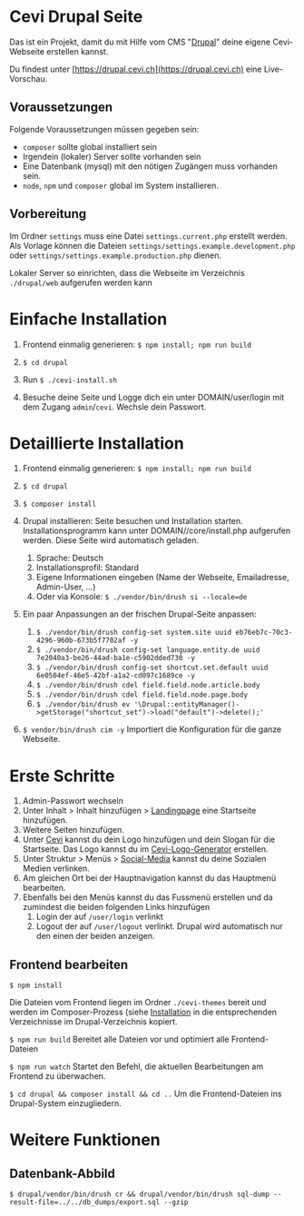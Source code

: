 # Cevi Drupal Seite

Das ist ein Projekt, damit du mit Hilfe vom CMS "[Drupal](https://drupal.org)" deine eigene Cevi-Webseite erstellen kannst.

Du findest unter [https://drupal.cevi.ch](https://drupal.cevi.ch) eine Live-Vorschau.

## Voraussetzungen

Folgende Voraussetzungen müssen gegeben sein:

- `composer` sollte global installiert sein
- Irgendein (lokaler) Server sollte vorhanden sein
- Eine Datenbank (mysql) mit den nötigen Zugängen muss vorhanden sein.
- `node`, `npm` und `composer` global im System installieren.

## Vorbereitung

Im Ordner `settings` muss eine Datei `settings.current.php` erstellt werden. Als Vorlage können die Dateien
`settings/settings.example.development.php` oder
`settings/settings.example.production.php`
dienen.

Lokaler Server so einrichten, dass die Webseite im Verzeichnis `./drupal/web` aufgerufen werden kann

# <a name="installation">Einfache Installation</a>

1) Frontend einmalig generieren: `$ npm install; npm run build`

1) `$ cd drupal`

1) Run `$ ./cevi-install.sh`
1) Besuche deine Seite und Logge dich ein unter DOMAIN/user/login mit dem Zugang `admin`/`cevi`. Wechsle dein Passwort.

# Detaillierte Installation

1) Frontend einmalig generieren: `$ npm install; npm run build`

1) `$ cd drupal`

1) `$ composer install`

1) Drupal installieren: Seite besuchen und Installation starten.
Installationsprogramm kann unter DOMAIN//core/install.php aufgerufen werden. Diese Seite wird automatisch geladen.
   
   1) Sprache: Deutsch
   1) Installationsprofil: Standard
   1) Eigene Informationen eingeben (Name der Webseite, Emailadresse, Admin-User, ...)
   1) Oder via Konsole: `$ ./vendor/bin/drush si --locale=de` 

1) Ein paar Anpassungen an der frischen Drupal-Seite anpassen:

   1) `$ ./vendor/bin/drush config-set system.site uuid eb76eb7c-70c3-4296-960b-673b5f7702af -y`
   1) `$ ./vendor/bin/drush config-set language.entity.de uuid 7e2040a3-be26-44ad-ba1e-c5902dded730 -y`
   1) `$ ./vendor/bin/drush config-set shortcut.set.default uuid 6e0504ef-46e5-42bf-a1a2-cd097c1689ce -y`
   1) `$ ./vendor/bin/drush cdel field.field.node.article.body`
   1) `$ ./vendor/bin/drush cdel field.field.node.page.body`
   1) `$ ./vendor/bin/drush ev '\Drupal::entityManager()->getStorage("shortcut_set")->load("default")->delete();'`

1) `$ vendor/bin/drush cim -y`
Importiert die Konfiguration für die ganze Webseite.
   

# Erste Schritte

1) Admin-Passwort wechseln
1) Unter Inhalt > Inhalt hinzufügen > [Landingpage](https://drupal.cevi.ch/node/add/landingpage) eine Startseite hinzufügen.
1) Weitere Seiten hinzufügen.
1) Unter [Cevi](https://drupal.cevi.ch/admin/cevi) kannst du dein Logo hinzufügen und dein Slogan für die Startseite. Das Logo kannst du im [Cevi-Logo-Generator](https://logo.cevi.ch) erstellen.
1) Unter Struktur > Menüs > [Social-Media](https://drupal.cevi.ch/admin/structure/menu/social-media-menu) kannst du deine Sozialen Medien verlinken.
1) Am gleichen Ort bei der Hauptnavigation kannst du das Hauptmenü bearbeiten.
1) Ebenfalls bei den Menüs kannst du das Fussmenü erstellen und da zumindest die beiden folgenden Links hinzufügen
   1) Login der auf `/user/login` verlinkt
   1) Logout der auf `/user/logout` verlinkt. Drupal wird automatisch nur den einen der beiden anzeigen.


## Frontend bearbeiten

`$ npm install`

Die Dateien vom Frontend liegen im Ordner `./cevi-themes` bereit und werden im Composer-Prozess (siehe [Installation](#installation) in die entsprechenden Verzeichnisse im Drupal-Verzeichnis kopiert.

`$ npm run build`
Bereitet alle Dateien vor und optimiert alle Frontend-Dateien

`$ npm run watch`
Startet den Befehl, die aktuellen Bearbeitungen am Frontend zu überwachen.

`$ cd drupal && composer install && cd ..`
Um die Frontend-Dateien ins Drupal-System einzugliedern.


# Weitere Funktionen

## Datenbank-Abbild

`$ drupal/vendor/bin/drush cr && drupal/vendor/bin/drush sql-dump --result-file=../../db_dumps/export.sql --gzip`
